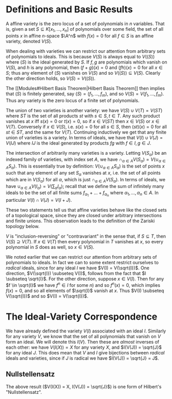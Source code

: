# Definitions and Basic Results
A affine variety is the zero locus of a set of polynomials in $n$ variables. That is, given a set $S \subseteq K[x_1, \dots, x_n]$ of polynomials over some field, the set of all points $x$ in affine $n$-space $\A^n$ with $f(x) = 0$ for all $f \in S$ is an affine variety, denoted $V(S)$. 

When dealing with varieties we can restrict our attention from arbitrary sets of polynomials to ideals. This is because $V(S)$ is always equal to $V((S))$ where $(S)$ is the ideal generated by $S$. If $f, g$ are polynomials which vanish on $V(S)$, and $h$ is any polynomial, then $(f + g)(x) = 0$ and $(fh)(x) = 0$ for all $x \in S$; thus any element of $(S)$ vanishes on $V(S)$ and so $V((S)) \subseteq V(S)$. Clearly the other direction holds, so $V(S) = V((S))$. 

The [[Modules#Hilbert Basis Theorem|Hilbert Basis Theorem]] then implies that $(S)$ is finitely generated, say $(S) = (f_1, \dots, f_m)$, and so $V(S) = V(f_1, \dots, f_m)$. Thus any variety is the zero locus of a finite set of polynomials. 

The union of two varieties is another variety: we have $V(S) \cup V(T) = V(ST)$ where $ST$ is the set of all products $st$ with $s \in S, t \in T$. Any such product vanishes at $x$ iff $s(x) = 0$ or $t(x) = 0$, so if $x \in V(ST)$ then $x \in V(S)$ or $x \in V(T)$. Conversely if $x \in V(S)$, i.e. $s(x) = 0$ for all $s \in S$, then $(st)(x) = 0$ for all $st \in ST$, and the same for $V(T)$. Continuing inductively we get that any finite union of varieties is a variety. In terms of ideals, we have that $V(I) \cup V(J) = V(IJ)$ where $IJ$ is the ideal generated by products $fg$ with $f \in I, g \in J$. 

The intersection of arbitrarily many varieties is a variety. Letting $V(S_\alpha)$ be an indexed family of varieties, with index set $A$, we have $\cap_{\alpha \in A}V(S_\alpha) = V(\cup_{\alpha \in A}S_\alpha)$. This is essentially true by definition: $V(\cup_{\alpha \in A}S_\alpha)$ is the set of points $x$ such that any element of any set $S_\alpha$ vanishes at $x$, i.e. the set of all points which are in $V(S_\alpha)$ for all $\alpha$, which is just $\cap_{\alpha \in A}V(S_\alpha)$. In terms of ideals, we have $\cup_{\alpha \in A}V(I_\alpha) = V(\sum_\alpha I_\alpha)$; recall that we define the sum of infinitely many ideals to be the set of all finite sums $f_{\alpha_1} + \dots + f_{\alpha_n}$ where $\alpha_1, \dots, \alpha_n \in A$. In particular $V(I) \cap V(J) = V(I + J)$. 

These two statements tell us that affine varieties behave like the closed sets of a topological space, since they are closed under arbitrary intersections and finite unions. This observation leads to the definition of the Zariski topology below. 

$V$ is "inclusion-reversing" or "contravariant" in the sense that, if $S \subseteq T$, then $V(S) \supseteq V(T)$. If $x \in V(T)$ then every polynomial in $T$ vanishes at $x$, so every polynomial in $S$ does as well, so $x \in V(S)$. 

We noted earlier that we can restrict our attention from arbitrary sets of polynomials to ideals. In fact we can to some extent restrict ourselves to *radical* ideals, since for any ideal $I$ we have $V(I) = V(\sqrt{I})$. One direction, $V(\sqrt{I}) \subseteq V(I)$, follows from the fact that $I \subseteq \sqrt{I}$. For the other direction, suppose $x \in V(I)$. Then for any $f \in \sqrt{I}$ we have $f^n \in I$ for some $n$) and so $f^n(x) = 0$, which implies $f(x) = 0$, and so all elements of $\sqrt{I}$ vanish at $x$. Thus $V(I) \subseteq V(\sqrt{I})$ and so $V(I) = V(\sqrt{I})$. 
# The Ideal-Variety Correspondence
We have already defined the variety $V(I)$ associated with an ideal $I$. Similarly for any variety $V$, we know that the set of all polynomials that vanish on $V$ form an ideal. We will denote this $I(V)$. Then these are *almost* inverses of each other: we have $V(I(X)) = X$ for any variety $X$, and $I(V(J)) = \sqrt{J}$ for any ideal $J$. This does mean that $V$ and $I$ give bijections between *radical* ideals and varieties, since if $J$ is radical we have $I(V(J)) = \sqrt{J} = J$. 
## Nullstellensatz
The above result ($V(I(X)) = X, I(V(J)) = \sqrt{J}$) is one form of Hilbert's "Nullstellensatz". 